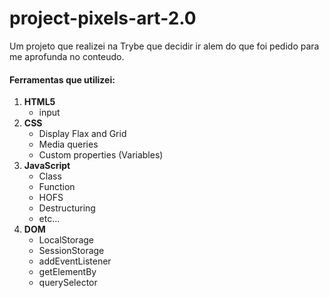 # project-pixels-art-2.0
Um projeto que realizei na Trybe que decidir ir alem do que foi pedido para me aprofunda no conteudo.

#### Ferramentas que utilizei:
 1. **HTML5**
    - input
 2. **CSS**
    - Display Flax and Grid
    - Media queries
    - Custom properties (Variables)
 3. **JavaScript**
    - Class
    - Function
    - HOFS
    - Destructuring
    - etc...
 4. **DOM**
    - LocalStorage
    - SessionStorage
    - addEventListener
    - getElementBy
    - querySelector
    
